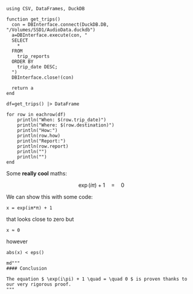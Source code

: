 <!--This file was generated, do not modify it.-->
````julia:ex1
using CSV, DataFrames, DuckDB

function get_trips()
  con = DBInterface.connect(DuckDB.DB, "/Volumes/SSD1/AudioData.duckdb")
  a=DBInterface.execute(con, "
  SELECT
    *
  FROM
    trip_reports
  ORDER BY
    trip_date DESC;
  ")
  DBInterface.close!(con)

  return a
end

df=get_trips() |> DataFrame

for row in eachrow(df)
	println("When: $(row.trip_date)")
	println("Where: $(row.destination)")
	println("How:")
	println(row.how)
	println("Report:")
	println(row.report)
	println("")
	println("")
end
````

Some **really cool** maths:

$$ \exp(i\pi) + 1 \quad = \quad 0 $$

We can show this with some code:

````julia:ex2
x = exp(im*π) + 1
````

that looks close to zero but

````julia:ex3
x ≈ 0
````

however

````julia:ex4
abs(x) < eps()

md"""
#### Conclusion

The equation $ \exp(i\pi) + 1 \quad = \quad 0 $ is proven thanks to our very rigorous proof.
"""
````

